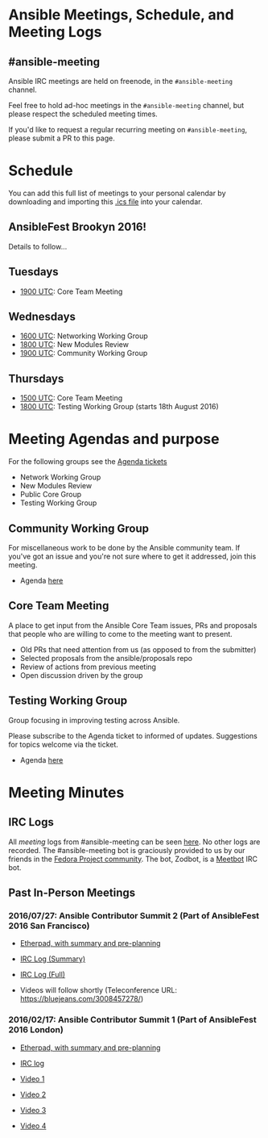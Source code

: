# Ansible Meetings, Schedule, and Meeting Logs

## #ansible-meeting
Ansible IRC meetings are held on freenode, in the `#ansible-meeting` channel.

Feel free to hold ad-hoc meetings in the `#ansible-meeting` channel, but please respect the scheduled meeting times.

If you'd like to request a regular recurring meeting on `#ansible-meeting`, please submit a PR to this page.

# Schedule

You can add this full list of meetings to your personal calendar by downloading and importing this [.ics file](https://github.com/ansible/community/blob/master/ansible_community_meetings.ics) into your calendar.

## AnsibleFest Brookyn 2016!
Details to follow...


## Tuesdays

* [1900 UTC](https://duckduckgo.com/?q=1900+UTC): Core Team Meeting

## Wednesdays

* [1600 UTC](https://duckduckgo.com/?q=1600+UTC): Networking Working Group
* [1800 UTC](https://duckduckgo.com/?q=1800+UTC): New Modules Review
* [1900 UTC](https://duckduckgo.com/?q=1900+UTC): Community Working Group

## Thursdays

* [1500 UTC](https://duckduckgo.com/?q=1500+UTC): Core Team Meeting
* [1800 UTC](https://duckduckgo.com/?q=1700+UTC): Testing Working Group (starts 18th August 2016)

# Meeting Agendas and purpose

For the following groups see the 
[Agenda tickets](https://github.com/ansible/community/issues?utf8=%E2%9C%93&q=is%3Aissue+is%3Aopen++label%3Ameeting_agenda+)
  * Network Working Group
  * New Modules Review
  * Public Core Group
  * Testing Working Group


## Community Working Group
For miscellaneous work to be done by the Ansible community team. If you've got an issue and you're not sure where to get it addressed, join this meeting. 

  * Agenda [here](https://waffle.io/ansible/community)

## Core Team Meeting
A place to get input from the Ansible Core Team issues, PRs and proposals that people who are willing to come to the meeting want to present.
  * Old PRs that need attention from us (as opposed to from the submitter)
  * Selected proposals from the ansible/proposals repo
  * Review of actions from previous meeting
  * Open discussion driven by the group 

## Testing Working Group
Group focusing in improving testing across Ansible. 

Please subscribe to the Agenda ticket to informed of updates. Suggestions for topics welcome via the ticket. 

 * Agenda [here](https://github.com/ansible/community/issues/114)

# Meeting Minutes
## IRC Logs
All *meeting* logs from #ansible-meeting can be seen [here](https://meetbot.fedoraproject.org/sresults/?group_id=ansible-meeting&type=channel). No other logs are recorded.
The #ansible-meeting bot is graciously provided to us by our friends in the [Fedora Project community](https://fedoraproject.org). The bot, Zodbot, is a [Meetbot](https://wiki.debian.org/MeetBot) IRC bot.

## Past In-Person Meetings
### 2016/07/27: Ansible Contributor Summit 2 (Part of AnsibleFest 2016 San Francisco) 
 * [Etherpad, with summary and pre-planning](https://public.etherpad-mozilla.org/p/ansible-summit-july-2016-general)
 * [IRC Log (Summary)](https://meetbot.fedoraproject.org/ansible-meeting/2016-07-27/contributor_conference_sf_2016.2016-07-27-15.32.html)
 * [IRC Log (Full)](https://meetbot.fedoraproject.org/ansible-meeting/2016-07-27/contributor_conference_sf_2016.2016-07-27-15.32.log.html)

* Videos will follow shortly (Teleconference URL: https://bluejeans.com/3008457278/)
### 2016/02/17: Ansible Contributor Summit 1 (Part of AnsibleFest 2016 London)

* [Etherpad, with summary and pre-planning](https://public.etherpad-mozilla.org/p/ansible-summit)
* [IRC log](https://gist.github.com/gregdek/4ed5bd745881570a17db)

* [Video 1](https://www.youtube.com/watch?v=l7v7RSHwGhk)
* [Video 2](https://www.youtube.com/watch?v=47vidc1P-ZE)
* [Video 3](https://www.youtube.com/watch?v=c3WNhsHW7Xc)
* [Video 4](https://www.youtube.com/watch?v=qPuQ-UToen0)



